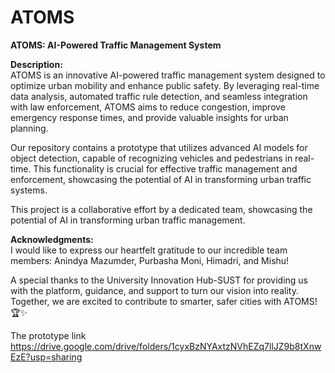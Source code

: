 
# ATOMS
**ATOMS: AI-Powered Traffic Management System**

**Description:**  
ATOMS is an innovative AI-powered traffic management system designed to optimize urban mobility and enhance public safety. By leveraging real-time data analysis, automated traffic rule detection, and seamless integration with law enforcement, ATOMS aims to reduce congestion, improve emergency response times, and provide valuable insights for urban planning. 

Our repository contains a prototype that utilizes advanced AI models for object detection, capable of recognizing vehicles and pedestrians in real-time. This functionality is crucial for effective traffic management and enforcement, showcasing the potential of AI in transforming urban traffic systems.

This project is a collaborative effort by a dedicated team, showcasing the potential of AI in transforming urban traffic management.

**Acknowledgments:**  
I would like to express our heartfelt gratitude to our incredible team members: Anindya Mazumder, Purbasha Moni, Himadri, and Mishu!

A special thanks to the University Innovation Hub-SUST for providing us with the platform, guidance, and support to turn our vision into reality. Together, we are excited to contribute to smarter, safer cities with ATOMS! 🏆✨


The prototype link https://drive.google.com/drive/folders/1cyxBzNYAxtzNVhEZq7llJZ9b8tXnwEzE?usp=sharing
